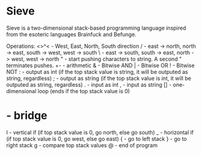 # Sieve
Sieve is a two-dimensional stack-based programming language inspired from the esoteric languages Brainfuck and Befunge.

Operations:
<>^< - West, East, North, South direction
/ - east -> north, north -> east, south -> west, west -> south
\ - east -> south, south -> east, north -> west, west -> north
" - start pushing characters to string. A second " terminates pushes.
+- -  arithmetic
& - Bitwise AND
| - Bitwise OR
! - Bitwise NOT
: - output as int (if the top stack value is string, it will be outputed as string, regardless)
; - output as string (if the top stack value is int, it will be outputed as string, regardless)
. - input as int
, - input as string
[] - one-dimensional loop (ends if the top stack value is 0)
# - bridge
I - vertical if (if top stack value is 0, go north, else go south)
_ - horizontal if (if top stack value is 0, go west, else go east)
{ - go to left stack
} - go to right stack
g - compare top stack values
@ - end of program


